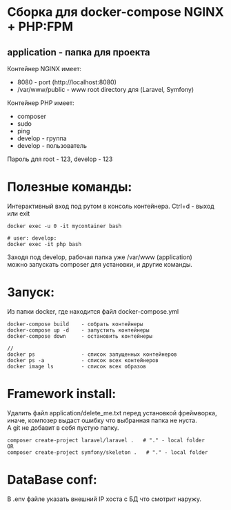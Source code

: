 # Сборка для docker-compose NGINX + PHP:FPM

## application - папка для проекта

Контейнер NGINX имеет:
- 8080 - port (http://localhost:8080)
- /var/www/public - www root directory для (Laravel, Symfony)  

Контейнер PHP имеет:
- composer
- sudo
- ping
- develop - группа
- develop - пользователь

Пароль для root - 123, develop - 123

# Полезные команды:

Интерактивный вход под рутом в консоль контейнера. Ctrl+d - выход или exit
```
docker exec -u 0 -it mycontainer bash

# user: develop:
docker exec -it php bash
```
Заходя под develop, рабочая папка уже /var/www (application)  
можно запускать composer для установки, и другие команды.

# Запуск:
Из папки docker, где находится файл docker-compose.yml
```
docker-compose build    - собрать контейнеры
docker-compose up -d    - запустить контейнеры
docker-compose down     - остановить контейнеры

//
docker ps               - список запущенных контейнеров
docker ps -a            - список всех контейнеров
docker image ls         - список всех образов
```
# Framework install:
Удалить файл application/delete_me.txt перед установкой фреймворка,
иначе, композер выдаст ошибку что выбранная папка не нуста.  
А git не добавит в себя пустую папку.
```
composer create-project laravel/laravel .   # "." - local folder
OR
composer create-project symfony/skeleton .   # "." - local folder
```

# DataBase conf:
В .env файле указать внешний IP хоста с БД что смотрит наружу.